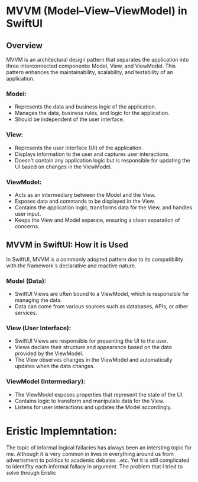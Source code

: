 # MVVM (Model–View–ViewModel) in SwiftUI

## Overview

MVVM is an architectural design pattern that separates the application into three interconnected components: Model, View, and ViewModel. This pattern enhances the maintainability, scalability, and testability of an application.

### Model:
- Represents the data and business logic of the application.
- Manages the data, business rules, and logic for the application.
- Should be independent of the user interface.

### View:
- Represents the user interface (UI) of the application.
- Displays information to the user and captures user interactions.
- Doesn't contain any application logic but is responsible for updating the UI based on changes in the ViewModel.

### ViewModel:
- Acts as an intermediary between the Model and the View.
- Exposes data and commands to be displayed in the View.
- Contains the application logic, transforms data for the View, and handles user input.
- Keeps the View and Model separate, ensuring a clean separation of concerns.

## MVVM in SwiftUI: How it is Used

In SwiftUI, MVVM is a commonly adopted pattern due to its compatibility with the framework's declarative and reactive nature.

### Model (Data):
- SwiftUI Views are often bound to a ViewModel, which is responsible for managing the data.
- Data can come from various sources such as databases, APIs, or other services.

### View (User Interface):
- SwiftUI Views are responsible for presenting the UI to the user.
- Views declare their structure and appearance based on the data provided by the ViewModel.
- The View observes changes in the ViewModel and automatically updates when the data changes.

### ViewModel (Intermediary):
- The ViewModel exposes properties that represent the state of the UI.
- Contains logic to transform and manipulate data for the View.
- Listens for user interactions and updates the Model accordingly.

# Eristic Implemntation:

The topic of informal logical fallacies has always been an intersting topic for me. Although it is very common in lives in everything around us from advertisment to politics to academic debates ..etc. Yet it is still complicated to identifity each informal fallacy in argument.
The problem that I tried to solve through Eristic 

